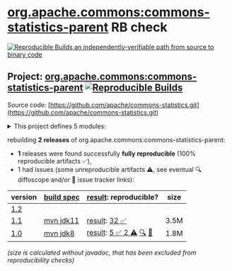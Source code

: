 [org.apache.commons:commons-statistics-parent](https://central.sonatype.com/artifact/org.apache.commons/commons-statistics-parent/versions) RB check
=======

[![Reproducible Builds](https://reproducible-builds.org/images/logos/rb.svg) an independently-verifiable path from source to binary code](https://reproducible-builds.org/)

## Project: [org.apache.commons:commons-statistics-parent](https://central.sonatype.com/artifact/org.apache.commons/commons-statistics-parent/versions) [![Reproducible Builds](https://img.shields.io/endpoint?url=https://raw.githubusercontent.com/jvm-repo-rebuild/reproducible-central/master/content/org/apache/commons/statistics/badge.json)](https://github.com/jvm-repo-rebuild/reproducible-central/blob/master/content/org/apache/commons/statistics/README.md)

Source code: [https://github.com/apache/commons-statistics.git](https://github.com/apache/commons-statistics.git)

<details><summary>This project defines 5 modules:</summary>

* [org.apache.commons:commons-statistics-descriptive](https://central.sonatype.com/artifact/org.apache.commons/commons-statistics-descriptive/overview)
* [org.apache.commons:commons-statistics-distribution](https://central.sonatype.com/artifact/org.apache.commons/commons-statistics-distribution/overview)
* [org.apache.commons:commons-statistics-inference](https://central.sonatype.com/artifact/org.apache.commons/commons-statistics-inference/overview)
* [org.apache.commons:commons-statistics-parent](https://central.sonatype.com/artifact/org.apache.commons/commons-statistics-parent/overview)
* [org.apache.commons:commons-statistics-ranking](https://central.sonatype.com/artifact/org.apache.commons/commons-statistics-ranking/overview)
</details>

rebuilding **2 releases** of org.apache.commons:commons-statistics-parent:
- **1** releases were found successfully **fully reproducible** (100% reproducible artifacts :white_check_mark:),
- 1 had issues (some unreproducible artifacts :warning:, see eventual :mag: diffoscope and/or :memo: issue tracker links):

| version | [build spec](/BUILDSPEC.md) | [result](https://reproducible-builds.org/docs/jvm/): reproducible? | size |
| -- | --------- | ------ | -- |
| [1.2](https://central.sonatype.com/artifact/org.apache.commons/commons-statistics-parent/1.2/pom) | | | |
| [1.1](https://central.sonatype.com/artifact/org.apache.commons/commons-statistics-parent/1.1/pom) | [mvn jdk11](commons-statistics-1.1.buildspec) | [result](commons-statistics-parent-1.1.buildinfo): [32 :white_check_mark: ](commons-statistics-parent-1.1.buildcompare) | 3.5M |
| [1.0](https://central.sonatype.com/artifact/org.apache.commons/commons-statistics-parent/1.0/pom) | [mvn jdk8](commons-statistics-1.0.buildspec) | [result](commons-statistics-parent-1.0.buildinfo): [5 :white_check_mark:  2 :warning:](commons-statistics-parent-1.0.buildcompare) [:mag:](commons-statistics-parent-1.0.diffoscope) [:memo:](https://github.com/apache/commons-statistics/pull/42) | 1.8M |

<i>(size is calculated without javadoc, that has been excluded from reproducibility checks)</i>
